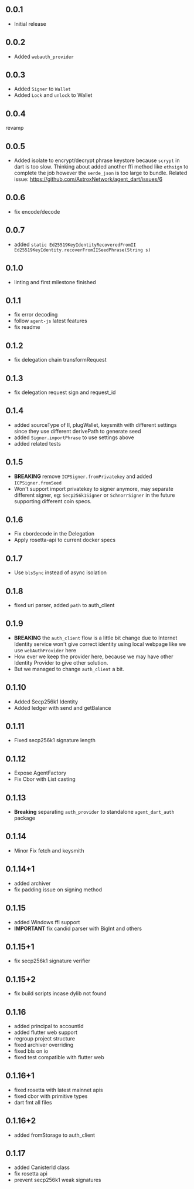 ## 0.0.1

- Initial release

## 0.0.2

- Added `webauth_provider`

## 0.0.3

- Added `Signer` to `Wallet`
- Added `Lock` and `unlock` to Wallet

## 0.0.4

revamp

## 0.0.5

- Added isolate to encrypt/decrypt phrase keystore because `scrypt` in dart is too slow. Thinking about added another ffi method like `ethsign` to complete the job however the `serde_json` is too large to bundle. Related issue: https://github.com/AstroxNetwork/agent_dart/issues/6

## 0.0.6

- fix encode/decode

## 0.0.7

- added `static Ed25519KeyIdentityRecoveredFromII Ed25519KeyIdentity.recoverFromIISeedPhrase(String s)`

## 0.1.0

- linting and first milestone finished

## 0.1.1

- fix error decoding
- follow `agent-js` latest features
- fix readme

## 0.1.2

- fix delegation chain transformRequest

## 0.1.3

- fix delegation request sign and request_id

## 0.1.4

- added sourceType of II, plugWallet, keysmith with different settings since they use different derivePath to generate seed
- added `Signer.importPhrase` to use settings above
- added related tests

## 0.1.5

- **BREAKING** remove `ICPSigner.fromPrivatekey` and added `ICPSigner.fromSeed`
- Won't support import privatekey to signer anymore, may separate different signer, eg: `Secp256k1Signer` or `SchnorrSigner` in the future supporting different coin specs.

## 0.1.6

- Fix cbordecode in the Delegation
- Apply rosetta-api to current docker specs

## 0.1.7

- Use `blsSync` instead of async isolation

## 0.1.8

- fixed uri parser, added `path` to auth_client

## 0.1.9

- **BREAKING** the `auth_client` flow is a little bit change due to Internet Identity service won't give correct identity using local webpage like we use `webAuthProvider` here
- How ever we keep the provider here, because we may have other Identity Provider to give other solution.
- But we managed to change `auth_client` a bit.

## 0.1.10

- Added Secp256k1 Identity
- Added ledger with send and getBalance

## 0.1.11

- Fixed secp256k1 signature length

## 0.1.12

- Expose AgentFactory
- Fix Cbor with List<int> casting

## 0.1.13

- **Breaking** separating `auth_provider` to standalone `agent_dart_auth` package

## 0.1.14

- Minor Fix fetch and keysmith

## 0.1.14+1

- added archiver
- fix padding issue on signing method

## 0.1.15

- added Windows ffi support
- **IMPORTANT** fix candid parser with BigInt and others

## 0.1.15+1

- fix secp256k1 signature verifier

## 0.1.15+2

- fix build scripts incase dylib not found

## 0.1.16

- added principal to accountId
- added flutter web support
- regroup project structure
- fixed archiver overriding
- fixed bls on io
- fixed test compatible with flutter web

## 0.1.16+1

- fixed rosetta with latest mainnet apis
- fixed cbor with primitive types
- dart fmt all files

## 0.1.16+2

- added fromStorage to auth_client

## 0.1.17

- added CanisterId class
- fix rosetta api
- prevent secp256k1 weak signatures
